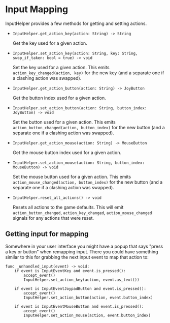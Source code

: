 # Input Mapping

InputHelper provides a few methods for getting and setting actions.

- `InputHelper.get_action_key(action: String) -> String`

  Get the key used for a given action.

- `InputHelper.set_action_key(action: String, key: String, swap_if_taken: bool = true) -> void`

  Set the key used for a given action. This emits `action_key_changed(action, key)` for the new key (and a separate one if a clashing action was swapped).

- `InputHelper.get_action_button(action: String) -> JoyButton`

  Get the button index used for a given action.

- `InputHelper.set_action_button(action: String, button_index: JoyButton) -> void`

  Set the button used for a given action. This emits `action_button_changed(action, button_index)` for the new button (and a separate one if a clashing action was swapped).

- `InputHelper.get_action_mouse(action: String) -> MouseButton`

  Get the mouse button index used for a given action.

- `InputHelper.set_action_mouse(action: String, button_index: MouseButton) -> void`

  Set the mouse button used for a given action. This emits `action_mouse_changed(action, button_index)` for the new button (and a separate one if a clashing action was swapped).

- `InputHelper.reset_all_actions() -> void`

  Resets all actions to the game defaults. This will emit `action_button_changed`, `action_key_changed`, `action_mouse_changed` signals for any actions that were reset.

## Getting input for mapping

Somewhere in your user interface you might have a popup that says "press a key or button" when remapping input. There you could have something similar to this for grabbing the next input event to map that action to:

```gdscript
func _unhandled_input(event) -> void:
	if event is InputEventKey and event.is_pressed():
		accept_event()
		InputHelper.set_action_key(action, event.as_text())

	if event is InputEventJoypadButton and event.is_pressed():
		accept_event()
		InputHelper.set_action_button(action, event.button_index)

	if event is InputEventMouseButton and event.is_pressed():
		accept_event()
		InputHelper.set_action_mouse(action, event.button_index)
```
